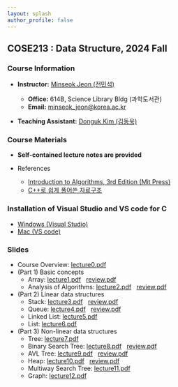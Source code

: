 ```yaml
---
layout: splash 
author_profile: false 
---
```

<!--img src="images/minseokjeon.png" alt="me" width="160" style="right-margin: 10rem; float: left"/-->
## COSE213 : Data Structure, 2024 Fall

### Course Information

+ **Instructor:** [Minseok Jeon (전민석)](https://minseokjgit.github.io/)
  + **Office:** 614B, Science Library Bldg (과학도서관)
  + **Email:** [minseok_jeon@korea.ac.kr](mailto:minseok_jeon@korea.ac.kr)

+ **Teaching Assistant:** [Donguk Kim (김동욱)](https://prl.korea.ac.kr/members/donguk-kim/)

### Course Materials

+ **Self-contained lecture notes are provided**

+ References
  + [Introduction to Algorithms, 3rd Edition (Mit Press)](https://www.amazon.com/Introduction-Algorithms-3rd-MIT-Press/dp/0262033844)
  + [C++로 쉽게 풀어쓴 자료구조](https://product.kyobobook.co.kr/detail/S000001076271)


### Installation of Visual Studio and VS code for C

+ [Windows (Visual Studio)](slides/VisualStudio2022InstallGuide.pdf)
+ [Mac (VS code)](slides/VScodeInstallGuide.pdf)

### Slides

+ Course Overview: [lecture0.pdf](slides/lecture0.pdf)
+ (Part 1) Basic concepts
  - Array: [lecture1.pdf](slides/lecture1.pdf)  &nbsp; [review.pdf](slides/lecture1_review.pdf)
  - Analysis of Algorithms: [lecture2.pdf](slides/lecture2.pdf) &nbsp; [review.pdf](slides/lecture2_review.pdf)
+ (Part 2) Linear data structures
  - Stack: [lecture3.pdf](slides/lecture3.pdf) &nbsp; [review.pdf](slides/lecture3_review.pdf)
  - Queue: [lecture4.pdf](slides/lecture4.pdf) &nbsp; [review.pdf](slides/lecture4_review.pdf)
  - Linked List: [lecture5.pdf](slides/lecture5.pdf)
  - List: [lecture6.pdf](slides/lecture6.pdf)
+ (Part 3) Non-linear data structures
  - Tree: [lecture7.pdf](slides/lecture7.pdf)
  - Binary Search Tree: [lecture8.pdf](slides/lecture8.pdf) &nbsp; [review.pdf](slides/lecture8_review.pdf)
  - AVL Tree: [lecture9.pdf](slides/lecture9.pdf) &nbsp; [review.pdf](slides/lecture9_review.pdf)
  - Heap: [lecture10.pdf](slides/lecture10.pdf) &nbsp; [review.pdf](slides/lecture10_review.pdf)
  - Multiway Search Tree: [lecture11.pdf](slides/lecture11.pdf) 
  - Graph: [lecture12.pdf](slides/lecture12.pdf) 

